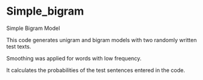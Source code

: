 # Simple_bigram
Simple Bigram Model

This code generates unigram and bigram models with two randomly written test texts.

Smoothing was applied for words with low frequency.

It calculates the probabilities of the test sentences entered in the code.
